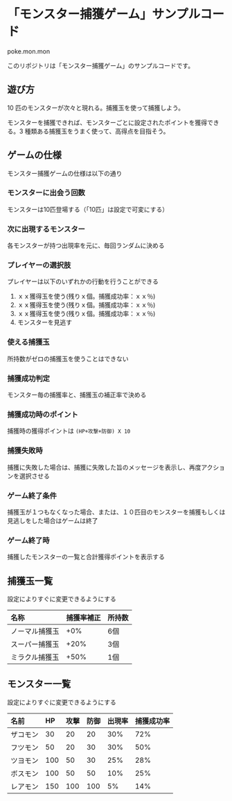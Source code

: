 # 「モンスター捕獲ゲーム」サンプルコード  
poke.mon.mon  

このリポジトリは「モンスター捕獲ゲーム」のサンプルコードです。

## 遊び方  
10 匹のモンスターが次々と現れる。捕獲玉を使って捕獲しよう。  

モンスターを捕獲できれば、モンスターごとに設定されたポイントを獲得できる。3 種類ある捕獲玉をうまく使って、高得点を目指そう。  

## ゲームの仕様  
モンスター捕獲ゲームの仕様は以下の通り  

### モンスターに出会う回数  
モンスターは10匹登場する（「10匹」は設定で可変にする）  

### 次に出現するモンスター  
各モンスターが持つ出現率を元に、毎回ランダムに決める  

### プレイヤーの選択肢  
プレイヤーは以下のいずれかの行動を行うことができる  

1. ｘｘ獲得玉を使う(残りｘ個。捕獲成功率：ｘｘ％)
2. ｘｘ獲得玉を使う(残りｘ個。捕獲成功率：ｘｘ％)
3. ｘｘ獲得玉を使う(残りｘ個。捕獲成功率：ｘｘ％)
4. モンスターを見逃す

### 使える捕獲玉  
所持数がゼロの捕獲玉を使うことはできない  

### 捕獲成功判定  
モンスター毎の捕獲率と、捕獲玉の補正率で決める  

### 捕獲成功時のポイント  
捕獲時の獲得ポイントは `(HP+攻撃+防御) X 10`    

### 捕獲失敗時  
捕獲に失敗した場合は、捕獲に失敗した旨のメッセージを表示し、再度アクションを選択させる  

### ゲーム終了条件  
捕獲玉が１つもなくなった場合、または、１０匹目のモンスターを捕獲もしくは見逃しをした場合はゲームは終了  

### ゲーム終了時  
捕獲したモンスターの一覧と合計獲得ポイントを表示する  

## 捕獲玉一覧  
設定によりすぐに変更できるようにする  

|名称 |捕獲率補正 |所持数 |  
|:-- |:-- |:-- |  
|ノーマル捕獲玉 |+0% |6個 |  
|スーパー捕獲玉 |+20% |3個 |  
|ミラクル捕獲玉 |+50% |1個 |  

## モンスター一覧  
設定によりすぐに変更できるようにする  

|名前 |HP |攻撃 |防御 |出現率 |捕獲成功率 |  
|:-- |:-- |:-- |:-- |:-- |:-- |  
|ザコモン |30 |20 |20 |30% |72% |  
|フツモン |50 |20 |30 |30% |50% |  
|ツヨモン |100 |50 |30 |25% |28% |  
|ボスモン |100 |50 |50 |10% |25% |  
|レアモン |150 |100 |100 |5% |14% |  
